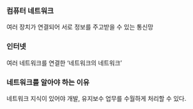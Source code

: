 ### 컴퓨터 네트워크

여러 장치가 연결되어 서로 정보를 주고받을 수 있는 통신망

### 인터넷

여러 네트워크를 연결한 ‘네트워크의 네트워크’

### 네트워크를 알아야 하는 이유

네트워크 지식이 있어야 개발, 유지보수 업무를 수월하게 처리할 수 있다.
